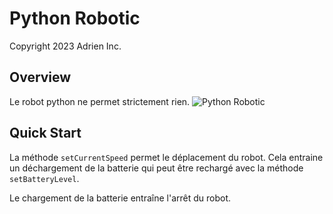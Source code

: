# Python Robotic
Copyright 2023 Adrien Inc.
## Overview
Le robot python ne permet strictement rien.
![Python Robotic](https://img-0.journaldunet.com/ncDWSqkzg19LTJRRk-WMa71HcYo=/1500x/smart/fc7bfa4eaff5430dbd86c7b66016a396/ccmcms-jdn/35754562.jpg)

## Quick Start
La méthode `setCurrentSpeed` permet le déplacement du robot. Cela entraine un déchargement de la batterie qui peut être rechargé avec la méthode `setBatteryLevel`.

Le chargement de la batterie entraîne l'arrêt du robot.